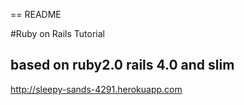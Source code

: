 == README

#Ruby on Rails Tutorial
## based on ruby2.0 rails 4.0 and slim

http://sleepy-sands-4291.herokuapp.com
